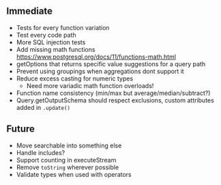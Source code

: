 ## Immediate

- Tests for every function variation
- Test every code path
- More SQL injection tests
- Add missing math functions https://www.postgresql.org/docs/11/functions-math.html
- getOptions that returns specific value suggestions for a query path
- Prevent using groupings when aggregations dont support it
- Reduce excess casting for numeric types
  - Need more variadic math function overloads!
- Function name consistency (min/max but average/median/subtract?)
- Query.getOutputSchema should respect exclusions, custom attributes added in `.update()`

## Future

- Move searchable into something else
- Handle includes?
- Support counting in executeStream
- Remove `toString` wherever possible
- Validate types when used with operators
